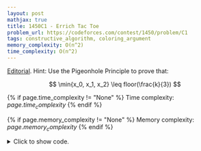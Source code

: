 ```yaml
---
layout: post
mathjax: true
title: 1450C1 - Errich Tac Toe
problem_url: https://codeforces.com/contest/1450/problem/C1
tags: constructive_algorithm, coloring_argument
memory_complexity: O(n^2)
time_complexity: O(n^2)
---
```


[Editorial](https://codeforces.com/blog/entry/85348).
Hint: Use the Pigeonhole Principle to prove that:

$$ \min{x_0, x_1, x_2} \leq floor(\frac{k}{3}) $$


{% if page.time_complexity != "None" %}
Time complexity: ${{ page.time_complexity }}$
{% endif %}

{% if page.memory_complexity != "None" %}
Memory complexity: ${{ page.memory_complexity }}$
{% endif %}

<details>
<summary>
<p style="display:inline">Click to show code.</p>
</summary>
```cpp
{% raw %}
using namespace std;
using ll = long long;
using ii = pair<int, int>;
using vi = vector<int>;
template <typename InputIterator,
          typename T = typename iterator_traits<InputIterator>::value_type>
void read_n(InputIterator it, int n)
{
    copy_n(istream_iterator<T>(cin), n, it);
}
template <typename InputIterator,
          typename T = typename iterator_traits<InputIterator>::value_type>
void write(InputIterator first, InputIterator last, const char *delim = "\n")
{
    copy(first, last, ostream_iterator<T>(cout, delim));
}
void solve(vector<string> &board)
{
    int n = (int)(board).size(), k = 0;
    array<vector<ii>, 3> cnt;
    for (int i = 0; i < n; ++i)
    {
        for (int j = 0; j < n; ++j)
        {
            if (board[i][j] == 'X')
            {
                cnt[(i + j) % 3].emplace_back(i, j);
                ++k;
            }
        }
    }
    for (auto &v : cnt)
    {
        if ((int)(v).size() <= k / 3)
        {
            for (auto [i, j] : v)
                board[i][j] = 'O';
            return;
        }
    }
}
int main(void)
{
    ios::sync_with_stdio(false), cin.tie(NULL);
    int t;
    cin >> t;
    while (t--)
    {
        int n;
        cin >> n;
        vector<string> board(n);
        read_n(begin(board), n);
        solve(board);
        write(begin(board), end(board));
    }
    return 0;
}

{% endraw %}
```
</details>

